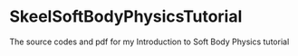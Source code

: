SkeelSoftBodyPhysicsTutorial
============================

The source codes and pdf for my Introduction to Soft Body Physics tutorial
